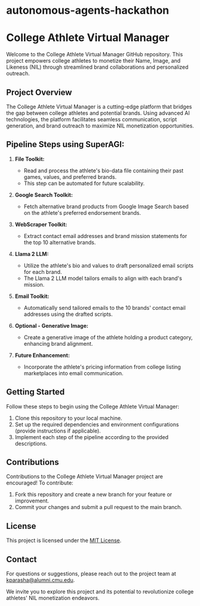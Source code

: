 # autonomous-agents-hackathon

# College Athlete Virtual Manager

Welcome to the College Athlete Virtual Manager GitHub repository. This project empowers college athletes to monetize their Name, Image, and Likeness (NIL) through streamlined brand collaborations and personalized outreach.

## Project Overview

The College Athlete Virtual Manager is a cutting-edge platform that bridges the gap between college athletes and potential brands. Using advanced AI technologies, the platform facilitates seamless communication, script generation, and brand outreach to maximize NIL monetization opportunities.

## Pipeline Steps using SuperAGI:

1. **File Toolkit:**
   - Read and process the athlete's bio-data file containing their past games, values, and preferred brands.
   - This step can be automated for future scalability.

2. **Google Search Toolkit:**
   - Fetch alternative brand products from Google Image Search based on the athlete's preferred endorsement brands.

3. **WebScraper Toolkit:**
   - Extract contact email addresses and brand mission statements for the top 10 alternative brands.

4. **Llama 2 LLM:**
   - Utilize the athlete's bio and values to draft personalized email scripts for each brand.
   - The Llama 2 LLM model tailors emails to align with each brand's mission.

5. **Email Toolkit:**
   - Automatically send tailored emails to the 10 brands' contact email addresses using the drafted scripts.

6. **Optional - Generative Image:**
   - Create a generative image of the athlete holding a product category, enhancing brand alignment.

7. **Future Enhancement:**
   - Incorporate the athlete's pricing information from college listing marketplaces into email communication.

## Getting Started

Follow these steps to begin using the College Athlete Virtual Manager:

1. Clone this repository to your local machine.
2. Set up the required dependencies and environment configurations (provide instructions if applicable).
3. Implement each step of the pipeline according to the provided descriptions.

## Contributions

Contributions to the College Athlete Virtual Manager project are encouraged! To contribute:

1. Fork this repository and create a new branch for your feature or improvement.
2. Commit your changes and submit a pull request to the main branch.

## License

This project is licensed under the [MIT License](LICENSE).

## Contact

For questions or suggestions, please reach out to the project team at [kparasha@alumni.cmu.edu](mailto:kparasha@alumni.cmu.edu).

We invite you to explore this project and its potential to revolutionize college athletes' NIL monetization endeavors.


